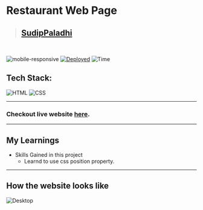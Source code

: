 # Restaurant Web Page

> ## [SudipPaladhi](https://www.linkedin.com/in/sudip-paladhi-064a47128/)

<br/>

![mobile-responsive](https://img.shields.io/badge/Mobile%20Responsive-No-red)
[![Deployed](https://img.shields.io/badge/Deployed-Yes-green)](#)
![Time](https://img.shields.io/badge/Time%20Taken-3hrs-green)

## Tech Stack:

![HTML](https://img.shields.io/badge/html-3670A0?style=for-the-badge&logo=html5&logoColor=white)
![CSS](https://img.shields.io/badge/CSS-%234ea94b.svg?style=for-the-badge&logo=css3&logoColor=white)

---

### Checkout live website [here]().

---

## My Learnings

-   Skills Gained in this project
    -  Learnd to use css position property.

---

## How the website looks like

![Desktop](2.png)
